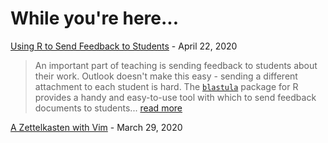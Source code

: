# While you're here...

[Using R to Send Feedback to Students](https://dralexnorman.net/blog/20200422_blastula-for-emailing-feedback.html) -
April 22, 2020

>An important part of teaching is sending feedback to students about their work.
Outlook doesn't make this easy - sending a different attachment to each student is hard.
The [`blastula`](https://github.com/rich-iannone/blastula) package for R provides a handy and easy-to-use tool with which to send feedback documents to students... [read more](https://dralexnorman.net/blog/20200422_blastula-for-emailing-feedback.html)

[A Zettelkasten with Vim](https://dralexnorman.net/blog/20200329_zettelkasten-with-vim.html) - March 29, 2020
